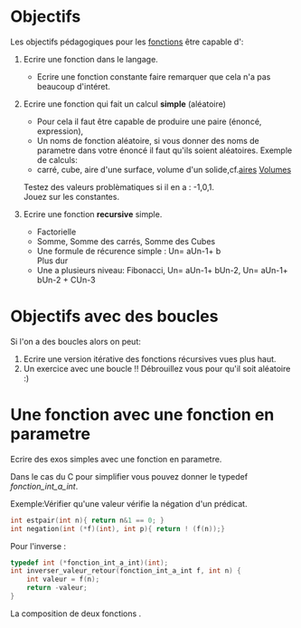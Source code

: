 

# Objectifs 

Les objectifs pédagogiques pour les [fonctions](theorie1.md) être capable d':

1) Ecrire une fonction dans le langage.
    - Ecrire une fonction constante faire remarquer que cela n'a pas beaucoup d'intéret.

2) Ecrire une fonction qui fait un calcul **simple** (aléatoire)
    - Pour cela il faut être capable de produire une paire (énoncé, expression),
    - Un noms de fonction aléatoire, si vous donner des noms de parametre dans votre énoncé il faut qu'ils soient aléatoires.
    Exemple de calculs:
    - carré, cube, aire d'une surface, volume d'un solide,cf.[aires](theorie2.md) [Volumes](theorie3.md)

    Testez des valeurs problèmatiques si il en a : -1,0,1.  
    Jouez sur les constantes.

3) Ecrire une fonction **recursive** simple. 
    - Factorielle 
    - Somme, Somme des carrés, Somme des Cubes 
    - Une formule de récurence simple : Un= aUn-1+ b  
    Plus dur
    - Une a plusieurs niveau: Fibonacci, Un= aUn-1+ bUn-2, Un= aUn-1+ bUn-2 + CUn-3



# Objectifs avec des boucles

Si l'on a des boucles alors on peut:

1) Ecrire une version itérative des fonctions récursives vues plus haut.
2) Un exercice avec une boucle !!
    Débrouillez vous pour qu'il soit aléatoire  :)


# Une fonction avec une fonction en parametre 

Ecrire des exos simples avec une fonction en parametre.

Dans le cas du C pour simplifier vous pouvez donner le typedef *fonction_int_a_int*.


Exemple:Vérifier qu'une valeur vérifie la négation d'un prédicat.
```C
int estpair(int n){ return n&1 == 0; }
int negation(int (*f)(int), int p){ return ! (f(n));}
```
Pour l'inverse :
```C
typedef int (*fonction_int_a_int)(int);
int inverser_valeur_retour(fonction_int_a_int f, int n) {
    int valeur = f(n);
    return -valeur;
}
```
La composition de deux fonctions .

